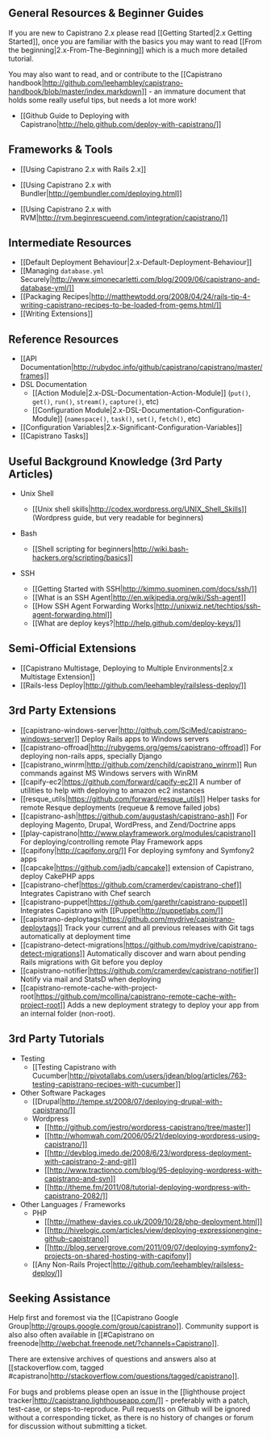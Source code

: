 ## General Resources & Beginner Guides

If you are new to Capistrano 2.x please read [[Getting Started|2.x Getting Started]], once you are familiar with the basics you may want to read [[From the beginning|2.x-From-The-Beginning]] which is a much more detailed tutorial.

You may also want to read, and or contribute to the [[Capistrano handbook|http://github.com/leehambley/capistrano-handbook/blob/master/index.markdown]] - an immature document that holds some really useful tips, but needs a lot more work!

 * [[Github Guide to Deploying with Capistrano|http://help.github.com/deploy-with-capistrano/]]

## Frameworks & Tools

* [[Using Capistrano 2.x with Rails 2.x]]

* [[Using Capistrano 2.x with Bundler|http://gembundler.com/deploying.html]]
* [[Using Capistrano 2.x with RVM|http://rvm.beginrescueend.com/integration/capistrano/]]

## Intermediate Resources

* [[Default Deployment Behaviour|2.x-Default-Deployment-Behaviour]]
* [[Managing `database.yml` Securely|http://www.simonecarletti.com/blog/2009/06/capistrano-and-database-yml/]]
* [[Packaging Recipes|http://matthewtodd.org/2008/04/24/rails-tip-4-writing-capistrano-recipes-to-be-loaded-from-gems.html/]]
* [[Writing Extensions]]

## Reference Resources

* [[API Documentation|http://rubydoc.info/github/capistrano/capistrano/master/frames]]
* DSL Documentation
  * [[Action Module|2.x-DSL-Documentation-Action-Module]] (`put()`, `get()`, `run()`, `stream()`, `capture()`, etc)
  * [[Configuration Module|2.x-DSL-Documentation-Configuration-Module]] (`namespace()`, `task()`, `set()`, `fetch()`, etc)
* [[Configuration Variables|2.x-Significant-Configuration-Variables]]
* [[Capistrano Tasks]]

## Useful Background Knowledge (3rd Party Articles)

* Unix Shell
  * [[Unix shell skills|http://codex.wordpress.org/UNIX_Shell_Skills]] (Wordpress guide, but very readable for beginners)

* Bash 
  * [[Shell scripting for beginners|http://wiki.bash-hackers.org/scripting/basics]]

* SSH
  * [[Getting Started with SSH|http://kimmo.suominen.com/docs/ssh/]]
  * [[What is an SSH Agent|http://en.wikipedia.org/wiki/Ssh-agent]]
  * [[How SSH Agent Forwarding Works|http://unixwiz.net/techtips/ssh-agent-forwarding.html]]
  * [[What are deploy keys?|http://help.github.com/deploy-keys/]]

## Semi-Official Extensions

  * [[Capistrano Multistage, Deploying to Multiple Environments|2.x Multistage Extension]]
  * [[Rails-less Deploy|http://github.com/leehambley/railsless-deploy/]]

## 3rd Party Extensions

  * [[capistrano-windows-server|http://github.com/SciMed/capistrano-windows-server]] Deploy Rails apps to Windows servers
  * [[capistrano-offroad|http://rubygems.org/gems/capistrano-offroad]] For deploying non-rails apps, specially Django
  * [[capistrano_winrm|http://github.com/zenchild/capistrano_winrm]] Run commands against MS Windows servers with WinRM
  * [[capify-ec2|https://github.com/forward/capify-ec2]] A number of utilities to help with deploying to amazon ec2 instances
  * [[resque_utils|https://github.com/forward/resque_utils]] Helper tasks for remote Resque deployments (requeue & remove failed jobs)
  * [[capistrano-ash|https://github.com/augustash/capistrano-ash]] For deploying Magento, Drupal, WordPress, and Zend/Doctrine apps
  * [[play-capistrano|http://www.playframework.org/modules/capistrano]] For deploying/controlling remote Play Framework apps
  * [[capifony|http://capifony.org/]] For deploying symfony and Symfony2 apps
  * [[capcake|https://github.com/jadb/capcake]] extension of Capistrano, deploy CakePHP apps
  * [[capistrano-chef|https://github.com/cramerdev/capistrano-chef]] Integrates Capistrano with Chef search
  * [[capistrano-puppet|https://github.com/garethr/capistrano-puppet]] Integrates Capistrano with [[Puppet|http://puppetlabs.com/]] 
  * [[capistrano-deploytags|https://github.com/mydrive/capistrano-deploytags]] Track your current and all previous releases with Git tags automatically at deployment time
  * [[capistrano-detect-migrations|https://github.com/mydrive/capistrano-detect-migrations]] Automatically discover and warn about pending Rails migrations with Git before you deploy
  * [[capistrano-notifier|https://github.com/cramerdev/capistrano-notifier]] Notify via mail and StatsD when deploying
  * [[capistrano-remote-cache-with-project-root|https://github.com/mcollina/capistrano-remote-cache-with-project-root]] Adds a new deployment strategy to deploy your app from an internal folder (non-root).

## 3rd Party Tutorials

* Testing
  * [[Testing Capistrano with Cucumber|http://pivotallabs.com/users/jdean/blog/articles/763-testing-capistrano-recipes-with-cucumber]]
* Other Software Packages
  * [[Drupal|http://tempe.st/2008/07/deploying-drupal-with-capistrano/]] 
  * Wordpress
    * [[http://github.com/jestro/wordpress-capistrano/tree/master]]
    * [[http://whomwah.com/2006/05/21/deploying-wordpress-using-capistrano/]]
    * [[http://devblog.imedo.de/2008/6/23/wordpress-deployment-with-capistrano-2-and-git]]
    * [[http://www.tractionco.com/blog/95-deploying-wordpress-with-capistrano-and-svn]]
    * [[http://theme.fm/2011/08/tutorial-deploying-wordpress-with-capistrano-2082/]]
* Other Languages / Frameworks
  * PHP
    * [[http://mathew-davies.co.uk/2009/10/28/php-deployment.html]]
    * [[http://hivelogic.com/articles/view/deploying-expressionengine-github-capistrano]]
    * [[http://blog.servergrove.com/2011/09/07/deploying-symfony2-projects-on-shared-hosting-with-capifony]]
  * [[Any Non-Rails Project|http://github.com/leehambley/railsless-deploy/]]

## Seeking Assistance

Help first and foremost via the [[Capistrano Google Group|http://groups.google.com/group/capistrano]]. Community support is also also often available in [[#Capistrano on freenode|http://webchat.freenode.net/?channels=Capistrano]].

There are extensive archives of questions and answers also at [[stackoverflow.com, tagged #capistrano|http://stackoverflow.com/questions/tagged/capistrano]].

For bugs and problems please open an issue in the [[lighthouse project tracker|http://capistrano.lighthouseapp.com/]] - preferably with a patch, test-case, or steps-to-reproduce. Pull requests on Github will be ignored without a corresponding ticket, as there is no history of changes or forum for discussion without submitting a ticket.